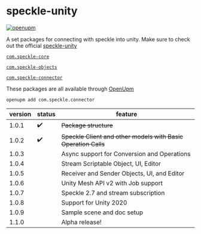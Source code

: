 # speckle-unity

[![openupm](https://img.shields.io/npm/v/com.speckle.connector?label=openupm&registry_uri=https://package.openupm.com)](https://openupm.com/packages/com.speckle.connector/)

A set packages for connecting with speckle into unity. Make sure to check out the
official [speckle-unity](https://github.com/specklesystems/speckle-unity)

[`com.speckle-core`](https://github.com/sasakiassociates/speckle-unity-connector/tree/main/packages/core)

[`com.speckle-objects`](https://github.com/sasakiassociates/speckle-unity-connector/tree/main/packages/objects)

[`com.speckle-connector`](https://github.com/sasakiassociates/speckle-unity-connector/tree/main/packages/connector)


These packages are all available through [OpenUpm](https://github.com/openupm/openupm-cli#installation)

`openupm add com.speckle.connector`

| version | status | feature                                     |
|---------|--------|---------------------------------------------|
| 1.0.1   | ✔️     | ~~Package structure~~                       |
| 1.0.2   |   ✔️     | ~~Speckle Client and other models with Basic Operation Calls~~   |
| 1.0.3   |        | Async support for Conversion and Operations |
| 1.0.4   |        | Stream Scriptable Object, UI, Editor        |
| 1.0.5   |        | Receiver and Sender Objects, UI, and Editor |
| 1.0.6   |        | Unity Mesh API v2 with Job support          |
| 1.0.7   |        | Speckle 2.7 and stream subscription         |
| 1.0.8   |        | Support for Unity 2020                      |
| 1.0.9   |        | Sample scene and doc setup                  |
| 1.1.0   |        | Alpha release!                              |

